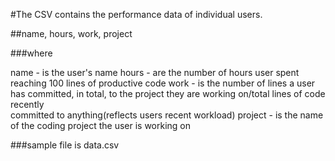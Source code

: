 #The CSV contains the performance data of individual users.

##name, hours, work, project

###where

name - is the user's name
hours - are the number of hours user spent reaching 100 lines of productive code
work - is the number of lines a user has committed, in total, to the project they are working on/total lines of code recently\
       committed to anything(reflects users recent workload)
project - is the name of the coding project the user is working on

###sample file is data.csv
